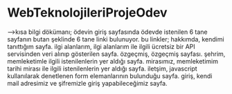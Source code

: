# WebTeknolojileriProjeOdev
-->kısa bilgi dökümanı;
ödevin giriş sayfasında ödevde istenilen 6 tane sayfanın butan şeklinde 6 tane linki bulunuyor.
bu linkler; 
hakkımda, kendimi tanıttığım sayfa.
ilgi alanlarım, ilgi alanlarım ile ilgili ücretsiz bir API servisinden veri alınıp gösterilen sayfa.
özgeçmiş, özgeçmiş sayfası.
şehrim, memleketimle ilgili istenilenlerin yer aldığı sayfa.
mirasımız, memleketimim tarihi mirası ile ilgili istenilenlerin yer aldığı sayfa.
iletşim, javascript kullanılarak denetlenen form elemanlarının bulunduğu sayfa.
giriş, kendi mail adresimiz ve şifremizle giriş yapabileceğimiz sayfa.

